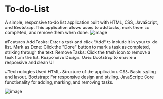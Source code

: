 # To-do-List
A simple, responsive to-do list application built with HTML, CSS, JavaScript, and Bootstrap. This application allows users to add tasks, mark them as completed, and remove them when done.
![image](https://github.com/Malinibalasubramaniyan/To-do-List/assets/93629145/597fdf3a-38b9-4a50-a907-0ce57d419b46)

#Features
Add Tasks: Enter a task and click "Add" to include it in your to-do list.
Mark as Done: Click the "Done" button to mark a task as completed, striking through the text.
Remove Tasks: Click the trash icon to remove a task from the list.
Responsive Design: Uses Bootstrap to ensure a responsive and clean UI.

#Technologies Used
HTML: Structure of the application.
CSS: Basic styling and layout.
Bootstrap: For responsive design and styling.
JavaScript: Core functionality for adding, marking, and removing tasks.

![image](https://github.com/Malinibalasubramaniyan/To-do-List/assets/93629145/3504fc21-7a86-4681-9964-6ce816a775cc)




